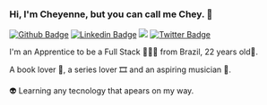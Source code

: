 ### Hi, I'm Cheyenne, but you can call me Chey. 👋

[![Github Badge](https://img.shields.io/badge/-Github-000?style=flat-square&logo=Github&logoColor=white&link=https://github.com/cheycattani)](https://github.com/cheycattani)
[![Linkedin Badge](https://img.shields.io/badge/-LinkedIn-blue?style=flat-square&logo=Linkedin&logoColor=white&link=https://www.linkedin.com/in/cheyenne-cattani)](https://www.linkedin.com/in/cheyenne-cattani)
<a href="https://www.instagram.com/cheyennecattani" target="_blank"><img src="https://img.shields.io/badge/-Instagram-%23E4405F?style=flat-square&logo=instagram&logoColor=white"></a>
[![Twitter Badge](https://img.shields.io/badge/-Twitter-1ca0f1?style=flat-square&labelColor=1ca0f1&logo=twitter&logoColor=white&link=https://twitter.com/cheycattani)](https://twitter.com/cheycattani)

I'm an Apprentice to be a Full Stack 👩🏻‍💻 from Brazil, 22 years old🏻.

A book lover 📕, a series lover 🎞️ and an aspiring musician 🎸.

👽 Learning any tecnology that apears on my way.

